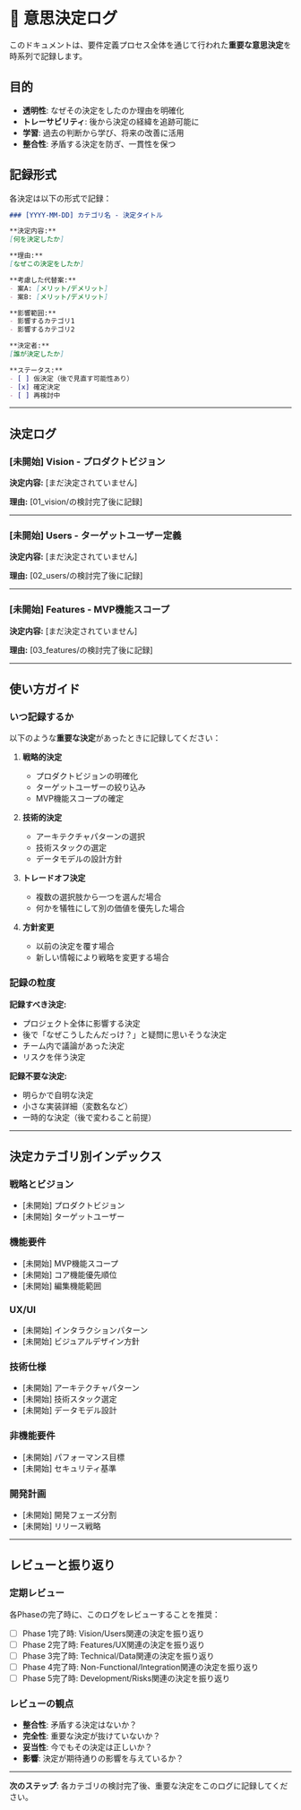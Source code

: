 # 📝 意思決定ログ

このドキュメントは、要件定義プロセス全体を通じて行われた**重要な意思決定**を時系列で記録します。

## 目的

- **透明性**: なぜその決定をしたのか理由を明確化
- **トレーサビリティ**: 後から決定の経緯を追跡可能に
- **学習**: 過去の判断から学び、将来の改善に活用
- **整合性**: 矛盾する決定を防ぎ、一貫性を保つ

## 記録形式

各決定は以下の形式で記録：

```markdown
### [YYYY-MM-DD] カテゴリ名 - 決定タイトル

**決定内容:**
[何を決定したか]

**理由:**
[なぜこの決定をしたか]

**考慮した代替案:**
- 案A: [メリット/デメリット]
- 案B: [メリット/デメリット]

**影響範囲:**
- 影響するカテゴリ1
- 影響するカテゴリ2

**決定者:**
[誰が決定したか]

**ステータス:**
- [ ] 仮決定（後で見直す可能性あり）
- [x] 確定決定
- [ ] 再検討中
```

---

## 決定ログ

### [未開始] Vision - プロダクトビジョン

**決定内容:**
[まだ決定されていません]

**理由:**
[01_vision/の検討完了後に記録]

---

### [未開始] Users - ターゲットユーザー定義

**決定内容:**
[まだ決定されていません]

**理由:**
[02_users/の検討完了後に記録]

---

### [未開始] Features - MVP機能スコープ

**決定内容:**
[まだ決定されていません]

**理由:**
[03_features/の検討完了後に記録]

---

## 使い方ガイド

### いつ記録するか

以下のような**重要な決定**があったときに記録してください：

1. **戦略的決定**
   - プロダクトビジョンの明確化
   - ターゲットユーザーの絞り込み
   - MVP機能スコープの確定

2. **技術的決定**
   - アーキテクチャパターンの選択
   - 技術スタックの選定
   - データモデルの設計方針

3. **トレードオフ決定**
   - 複数の選択肢から一つを選んだ場合
   - 何かを犠牲にして別の価値を優先した場合

4. **方針変更**
   - 以前の決定を覆す場合
   - 新しい情報により戦略を変更する場合

### 記録の粒度

**記録すべき決定:**
- プロジェクト全体に影響する決定
- 後で「なぜこうしたんだっけ？」と疑問に思いそうな決定
- チーム内で議論があった決定
- リスクを伴う決定

**記録不要な決定:**
- 明らかで自明な決定
- 小さな実装詳細（変数名など）
- 一時的な決定（後で変わること前提）

---

## 決定カテゴリ別インデックス

### 戦略とビジョン
- [未開始] プロダクトビジョン
- [未開始] ターゲットユーザー

### 機能要件
- [未開始] MVP機能スコープ
- [未開始] コア機能優先順位
- [未開始] 編集機能範囲

### UX/UI
- [未開始] インタラクションパターン
- [未開始] ビジュアルデザイン方針

### 技術仕様
- [未開始] アーキテクチャパターン
- [未開始] 技術スタック選定
- [未開始] データモデル設計

### 非機能要件
- [未開始] パフォーマンス目標
- [未開始] セキュリティ基準

### 開発計画
- [未開始] 開発フェーズ分割
- [未開始] リリース戦略

---

## レビューと振り返り

### 定期レビュー

各Phaseの完了時に、このログをレビューすることを推奨：

- [ ] Phase 1完了時: Vision/Users関連の決定を振り返り
- [ ] Phase 2完了時: Features/UX関連の決定を振り返り
- [ ] Phase 3完了時: Technical/Data関連の決定を振り返り
- [ ] Phase 4完了時: Non-Functional/Integration関連の決定を振り返り
- [ ] Phase 5完了時: Development/Risks関連の決定を振り返り

### レビューの観点

- **整合性**: 矛盾する決定はないか？
- **完全性**: 重要な決定が抜けていないか？
- **妥当性**: 今でもその決定は正しいか？
- **影響**: 決定が期待通りの影響を与えているか？

---

**次のステップ**: 各カテゴリの検討完了後、重要な決定をこのログに記録してください。

